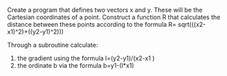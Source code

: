 Create a program that defines two vectors x and y. These will be the Cartesian coordinates of a point. 
Construct a function R that calculates the distance between these points according to the formula R= sqrt(((x2-x1)^2)+((y2-y1)^2)))

Through a subroutine calculate:
1) the gradient using the formula l=(y2-y1)/(x2-x1 )
2) the ordinate b via the formula b=y1-(l*x1)
